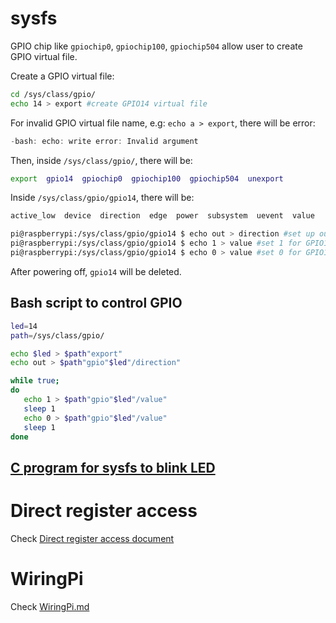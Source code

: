 # sysfs

GPIO chip like ``gpiochip0``, ``gpiochip100``, ``gpiochip504`` allow user to create GPIO virtual file.

Create a GPIO virtual file:

```sh
cd /sys/class/gpio/
echo 14 > export #create GPIO14 virtual file
```

For invalid GPIO virtual file name, e.g: ``echo a > export``, there will be error:

```c
-bash: echo: write error: Invalid argument
```

Then, inside ``/sys/class/gpio/``, there will be:

```sh
export  gpio14  gpiochip0  gpiochip100  gpiochip504  unexport
```

Inside ``/sys/class/gpio/gpio14``, there will be:

```sh
active_low  device  direction  edge  power  subsystem  uevent  value
```

```sh
pi@raspberrypi:/sys/class/gpio/gpio14 $ echo out > direction #set up output for gpio14
pi@raspberrypi:/sys/class/gpio/gpio14 $ echo 1 > value #set 1 for GPIO14
pi@raspberrypi:/sys/class/gpio/gpio14 $ echo 0 > value #set 0 for GPIO14
```

After powering off, ``gpio14`` will be deleted.

## Bash script to control GPIO

```sh
led=14
path=/sys/class/gpio/

echo $led > $path"export"
echo out > $path"gpio"$led"/direction"

while true;
do
   echo 1 > $path"gpio"$led"/value"
   sleep 1
   echo 0 > $path"gpio"$led"/value"
   sleep 1
done
```

## [C program for sysfs to blink LED](sysfs_blink_gpio.c)

# Direct register access

Check [Direct register access document](Direct%20register%20access.md)

# WiringPi

Check [WiringPi.md](https://github.com/TranPhucVinh/Raspberry-Pi-C/blob/main/Physical%20layer/GPIO/WiringPi.md)